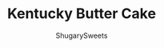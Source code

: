 ---
layout: ../../layouts/MarkdownPostLayout.astro
title: Kentucky Butter Cake
author: ShugarySweets
pubDate: 2020-07-09
description: "A moist vanilla flavored cake with the best buttery glaze in each and every bite is the perfect comfort food dessert. This Kentucky Butter Cake recipe is a must try!"
image_url: https://www.shugarysweets.com/wp-content/uploads/2021/01/kentucky-butter-cake-facebook.jpg
tags: ["Cake","American"]
calories: 380
protein: 5
carbohydrates: 53
fats: 17
fiber: 1
ingredients: ["1 cup unsalted butter, softened","2 cups granulated sugar","4 large eggs","2 teaspoons vanilla extract","3 cups all-purpose flour","1 teaspoon kosher salt","1 teaspoon baking powder","1/2 teaspoon baking soda","1 cup buttermilk","1/3 cup unsalted butter","3/4 cup granulated sugar","2 Tablespoons water","1 teaspoon vanilla extract"]
serves: 16
time: "1 hour 20 minutes"
prepTime: "15 minutes"
instructions: ["Preheat oven to 325 degrees F. Grease and flour a 12 cup bundt pan (or use my homemade cake release). Set aside.","In a large mixing bowl, combine butter and sugar. Blend until fully combined. Add in eggs and vanilla extract. Slowly add flour, salt, baking powder and baking soda. Alternate additions of dry ingredients with the buttermilk (about 2-3 additions). Beat for 2 full minutes.","Pour cake batter into prepared bundt pan. Bake for 65-70 minutes, until a toothpick inserted into the center comes out clean.","While the cake is finishing cooking, make the glaze. Combine butter, sugar, and water in a small saucepan. Heat over medium heat just until the sugar is dissolved, do not boil. Add in vanilla.","When the cake is done baking, poke holes over the warm cake using a kabob skewer or knife. Pour glaze evenly on the cake while it is still IN THE PAN.","Allow to cool completely in the pan.","Once cooled, invert onto a flat cake platter. This cake is best made the day before. Store in airtight container at room temperature."]
nutrition: ["380 calories","53 grams carbohydrates","88 milligrams cholesterol","17 grams fat","1 grams fiber","5 grams protein","10 grams saturated fat","198 milligrams sodium","35 grams sugar","0 grams trans fat","6 grams unsaturated fat"]
---